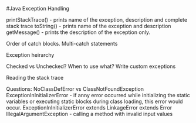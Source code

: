 #Java Exception Handling


printStackTrace() - prints name of the exception, description and complete stack trace
toString() - prints name of the exception and description
getMessage() - prints the description of the exception only.

Order of catch blocks.
Multi-catch statements

Exception heirarchy

Checked vs Unchecked? When to use what?
Write custom exceptions

Reading the stack trace

Questions:
NoClassDefError vs ClassNotFoundException
ExceptionInInitializerError - if anny error occurred while initializing the static variables or executing static blocks during class loading, this error would occur. ExceptionInInitializerError extends LinkageError extends Error
IllegalArgumentException - calling a method with invalid input values
